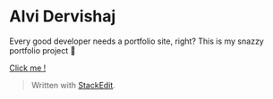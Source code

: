 # Alvi Dervishaj
Every good developer needs a portfolio site, right?
This is my snazzy portfolio project 🧛

[Click me !](https://portfolio-alvi.vercel.app/)


> Written with [StackEdit](https://stackedit.io/).

